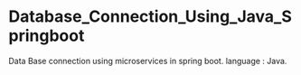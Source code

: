 # Database_Connection_Using_Java_Springboot
Data Base connection using microservices in spring boot. language : Java.
